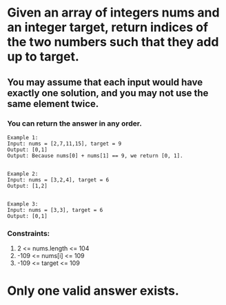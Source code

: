# Given an array of integers nums and an integer target, return indices of the two numbers such that they add up to target.

## You may assume that each input would have exactly one solution, and you may not use the same element twice.

### You can return the answer in any order.


    Example 1:
    Input: nums = [2,7,11,15], target = 9
    Output: [0,1]
    Output: Because nums[0] + nums[1] == 9, we return [0, 1].


    Example 2:
    Input: nums = [3,2,4], target = 6
    Output: [1,2]


    Example 3:
    Input: nums = [3,3], target = 6
    Output: [0,1]

### Constraints:

1. 2 <= nums.length <= 104
2. -109 <= nums[i] <= 109
3. -109 <= target <= 109

# Only one valid answer exists.